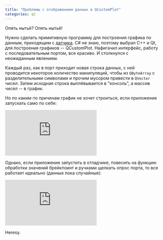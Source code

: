 ```yaml
---
title: "Проблемы с отображением данных в QCustomPlot"
categories: qt
---
```


Опять нытьё?
Опять нытьё!

Нужно сделать примитивную программу для построения графика по данным, приходящим с [датчика](https://murych.github.io/cool-day/).
C# не знаю, поэтому выбрал C++ и Qt, для построения графиков -- QCustomPlot.
Нафигачил интерфейс, работу с последовательным портом, все красиво.
И столкнулся с неожиданным явлением.

Каждый раз, как в порт приходит новая строка данных, с ней проводится некоторое количество манипуляций, чтобы из `QByteArray` с разделительными символами и прочим мусором привести в `QVector` чисел.
Затем исходная строка выплёвывается в "консоль", а массив чисел -- в график.

Но по каким-то причинам график не хочет строиться, если приложение запускать само по себе:

<div class="embed"><iframe src="https://webmshare.com/play/Lxen0" frameborder="0" allowfullscreen></iframe></div>

Однако, если приложение запустить в отладчике, повесить на функцию обработки значений брейкпоинт и ручками щелкать опрос порта, то все работает идеально (данные пока случайные):

<div class="embed"><iframe src="https://webmshare.com/play/Ry93d" frameborder="0" allowfullscreen></iframe></div>

Heresy.
